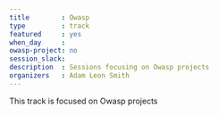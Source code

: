 ```yaml
---
title        : Owasp
type         : track
featured     : yes
when_day     : 
owasp-project: no
session_slack: 
description  : Sessions focusing on Owasp projects
organizers   : Adam Leon Smith
---
```


This track is focused on Owasp projects
